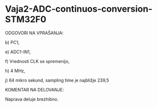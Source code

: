 # Vaja2-ADC-continuos-conversion-STM32F0





ODGOVORI NA VPRAŠANJA:

b) PC1,  

e) ADC1-IN1,

f) Vrednosti CLK se spremenijo,

h) 4 MHz,

j) 64 mikro sekund, sampling time je najbližje 239,5



KOMENTAR NA DELOVANJE:

Naprava deluje brezhibno.
